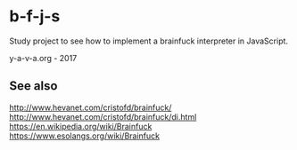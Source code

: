 # b-f-j-s

Study project to see how to implement a brainfuck interpreter in JavaScript.

y-a-v-a.org - 2017

## See also

http://www.hevanet.com/cristofd/brainfuck/
http://www.hevanet.com/cristofd/brainfuck/di.html
https://en.wikipedia.org/wiki/Brainfuck
https://www.esolangs.org/wiki/Brainfuck
